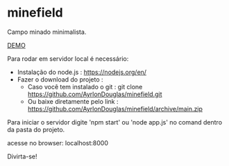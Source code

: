 # minefield

Campo minado minimalista.

[DEMO](https://minefield-ayrlon.herokuapp.com/)

Para rodar em servidor local é necessário: 
 - Instalação do node.js : https://nodejs.org/en/
 - Fazer o download do projeto :
    - Caso você tem instalado o git : git clone https://github.com/AyrlonDouglas/minefield.git
    - Ou baixe diretamente pelo link : https://github.com/AyrlonDouglas/minefield/archive/main.zip

Para iniciar o servidor digite 'npm start' ou 'node app.js' no comand dentro da pasta do projeto.

acesse no browser: localhost:8000

Divirta-se!
